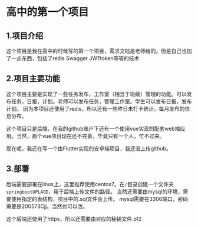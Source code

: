 # 高中的第一个项目
## 1.项目介绍

  这个项目是我在高中的时候写的第一个项目，需求文档是老师给的。但是自己也加了一点东西，包括了redis Swagger JWTtoken等等的技术

## 2.项目主要功能
  
  这个项目主要是实现了一些任务发布，工作室（相当于班级）管理的功能。可以发布任务，日报，计划。老师可以发布任务，管理工作室。学生可以发布日报，发布计划。
  因为本项目还使用了redis，所以还有一些昨日未打卡统计，每月发布的信息分布。

  这个项目只是后端，在我的github账户下还有一个使用vue实现的配套web端应用。当然，那个vue项目现在还不完善，毕竟只有一个人，忙不过来。
  
  现在呢，我还在写一个由Flutter实现的安卓端项目，我还没上传github。

## 3.部署

  后端需要部署在linux上，这里推荐使用centos7。在`/`目录创建一个文件夹`springbootUPLAOD`，用于后端上传文件的路径。
  当然还需要由mysql的环境，需要使用指定的表结构，项目中的.sql文件会上传。
  mysql需要在3306端口，密码需要是200573Cjj。当然也可以改。
  
  这个后端还使用了https，所以还需要由对应的秘钥文件.p12


